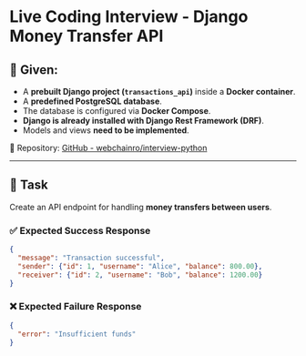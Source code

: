 # Live Coding Interview - Django Money Transfer API

## 📝 Given:
- A **prebuilt Django project (`transactions_api`)** inside a **Docker container**.
- A **predefined PostgreSQL database**.
- The database is configured via **Docker Compose**.
- **Django is already installed with Django Rest Framework (DRF)**.
- Models and views **need to be implemented**.

🔗 Repository: [GitHub - webchainro/interview-python](https://github.com/webchainro/interview-python)

---

## 🎯 Task
Create an API endpoint for handling **money transfers between users**.

### **✅ Expected Success Response**
```json
{
  "message": "Transaction successful",
  "sender": {"id": 1, "username": "Alice", "balance": 800.00},
  "receiver": {"id": 2, "username": "Bob", "balance": 1200.00}
}
```

### **❌ Expected Failure Response**
```json
{
  "error": "Insufficient funds"
}
```
